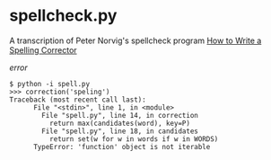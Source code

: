 # spellcheck.py

A transcription of Peter Norvig's spellcheck program [How to Write a Spelling Corrector](http://norvig.com/spell-correct.html)

*error*
```
$ python -i spell.py 
>>> correction('speling')
Traceback (most recent call last):
	  File "<stdin>", line 1, in <module>
	    File "spell.py", line 14, in correction
	      return max(candidates(word), key=P)
	    File "spell.py", line 18, in candidates
	      return set(w for w in words if w in WORDS)
	  TypeError: 'function' object is not iterable
```      
